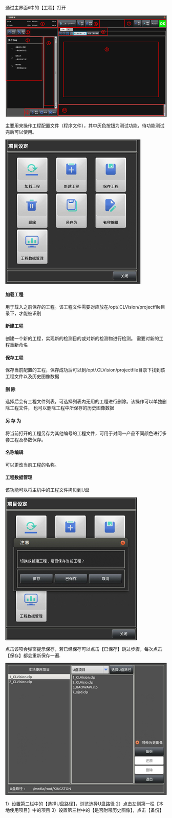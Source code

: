
通过主界面`6`中的【工程】打开

![主界面1](image.png)

主要用来操作工程配置文件（程序文件），其中灰色按钮为测试功能，待功能测试完后可以使用。

![工程设定](image-17.png)

#### 加载工程
用于载入之前保存的工程。该工程文件需要对应放在/opt/.CLVision/projectfile目录下，才能被识别

#### 新建工程
创建一个新的工程，实现新的检测目的或对新的检测物进行检测。 需要对新的工程重新命名

#### 保存工程
保存当前配置的工程，保存成功后可以到/opt/.CLVision/projectfile目录下找到该工程文件以及历史图像数据

#### 删    除
选择后会有工程文件列表，可选择列表内无用的工程进行删除。该操作可以单独删除工程文件， 也可以删除工程中所保存的历史图像数据 

#### 另 存 为
将当前打开的工程另存为其他编号的工程文件，可用于对同一产品不同颜色进行多套工程及参数保存。

#### 名称编辑
可以更改当前工程的名称。

#### 工程数据管理
该功能可以将主机中的工程文件拷贝到U盘

![工程数据](image-18.png)

点击该项会弹窗提示保存，若已经保存可以点击【已保存】跳过步骤，每次点击【保存】都会重新保存一遍.

![存到U盘](image-19.png)

1）设置第二栏中的【选择U盘路径】，浏览选择U盘路径
2）点击左侧第一栏【本地使用项目】中的项目
3）设置第三栏中的【是否附带历史图像】，点击【备份】








